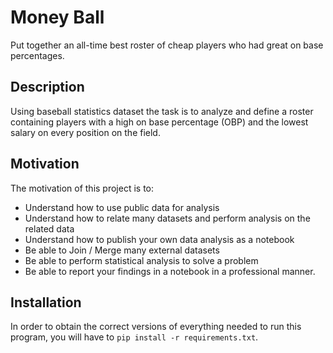 # Money Ball

Put together an all-time best roster of cheap players who had great on base percentages.

## Description

Using baseball statistics dataset the task is to analyze and define a roster containing players with a high on base percentage (OBP) and the lowest salary on every position on the field.

## Motivation

The motivation of this project is to:

- Understand how to use public data for analysis
- Understand how to relate many datasets and perform analysis on the related data
- Understand how to publish your own data analysis as a notebook
- Be able to Join / Merge many external datasets
- Be able to perform statistical analysis to solve a problem
- Be able to report your findings in a notebook in a professional manner.

## Installation

In order to obtain the correct versions of everything needed to run this program, you will have to `pip install -r requirements.txt`.
